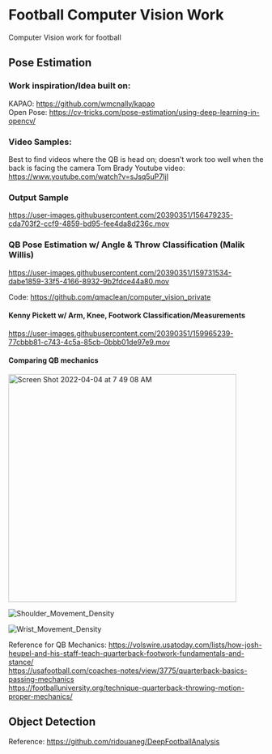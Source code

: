 # Football Computer Vision Work
Computer Vision work for football

## Pose Estimation

### Work inspiration/Idea built on:
KAPAO: https://github.com/wmcnally/kapao \
Open Pose: https://cv-tricks.com/pose-estimation/using-deep-learning-in-opencv/

### Video Samples:
Best to find videos where the QB is head on; doesn't work too well when the back is facing the camera
Tom Brady Youtube video: https://www.youtube.com/watch?v=sJsq5uP7IjI 

### Output Sample

https://user-images.githubusercontent.com/20390351/156479235-cda703f2-ccf9-4859-bd95-fee4da8d236c.mov

### QB Pose Estimation w/ Angle & Throw Classification (Malik Willis)
https://user-images.githubusercontent.com/20390351/159731534-dabe1859-33f5-4166-8932-9b2fdce44a80.mov

Code: https://github.com/qmaclean/computer_vision_private


#### Kenny Pickett w/ Arm, Knee, Footwork Classification/Measurements
https://user-images.githubusercontent.com/20390351/159965239-77cbbb81-c743-4c5a-85cb-0bbb01de97e9.mov

#### Comparing QB mechanics
<img width="450" alt="Screen Shot 2022-04-04 at 7 49 08 AM" src="https://user-images.githubusercontent.com/20390351/161604392-99a3b3fd-964e-4dc1-88f5-a14da7e03e5e.png">

![Shoulder_Movement_Density](https://user-images.githubusercontent.com/20390351/161604414-311807bb-b623-41b7-a479-9b1576dfa540.png)

![Wrist_Movement_Density](https://user-images.githubusercontent.com/20390351/161604442-47aa70d1-a9f3-4909-a342-b119da86fb47.png)


Reference for QB Mechanics:
https://volswire.usatoday.com/lists/how-josh-heupel-and-his-staff-teach-quarterback-footwork-fundamentals-and-stance/ \
https://usafootball.com/coaches-notes/view/3775/quarterback-basics-passing-mechanics \
https://footballuniversity.org/technique-quarterback-throwing-motion-proper-mechanics/

## Object Detection
Reference: https://github.com/ridouaneg/DeepFootballAnalysis




